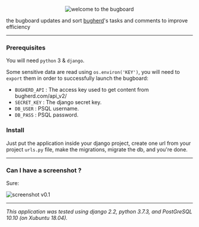 <p align="center">
  <img src="https://i.imgur.com/4W2ZkOo.png" alt="welcome to the bugboard" />
</p>

the bugboard updates and sort [bugherd](https://www.bugherd.com/)'s tasks and comments to improve efficiency

----

### Prerequisites

You will need `python` 3 & `django`.

Some sensitive data are read using `os.environ('KEY')`, you will need to `export` them in order to successfully launch the bugboard:
 * `BUGHERD_API` : The access key used to get content from bugherd.com/api_v2/
 * `SECRET_KEY` : The django secret key.
 * `DB_USER` : PSQL username.
 * `DB_PASS` : PSQL password.

### Install

Just put the application inside your django project, create one url from your project `urls.py` file, make the migrations, migrate the db, and you're done.

----

### Can I have a screenshot ?
Sure:

![screenshot v0.1](https://i.imgur.com/MUZGVaY.png)

----

*This application was tested using django 2.2, python 3.7.3, and PostGreSQL 10.10 (on Xubuntu 18.04).*
